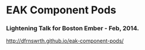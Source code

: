# EAK Component Pods
### Lightening Talk for Boston Ember - Feb, 2014.

http://dfrnswrth.github.io/eak-component-pods/
